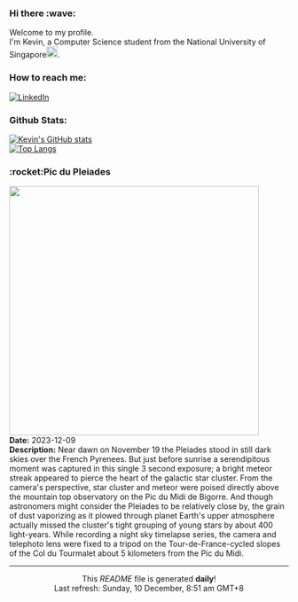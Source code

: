 <h3>Hi there :wave:</h3>

Welcome to my profile.   
I'm Kevin, a Computer Science student from the National University of Singapore<img src="https://img.icons8.com/color/96/000000/singapore-circular.png" width="20px"/>.</p>

<h3>How to reach me: </h3>
<a href="https://www.linkedin.com/in/kevin-foong/"><img alt="LinkedIn" src="https://img.shields.io/badge/linkedin-%230077B5.svg?&style=for-the-badge&logo=linkedin&logoColor=white" /></a> 

<h3>Github Stats: </h3> 

[![Kevin's GitHub stats](https://github-readme-stats.vercel.app/api?username=kevin9foong&theme=tokyonight)](https://github.com/anuraghazra/github-readme-stats) <br/>
[![Top Langs](https://github-readme-stats.vercel.app/api/top-langs/?username=kevin9foong&layout=compact&theme=tokyonight)](https://github.com/anuraghazra/github-readme-stats)

<h3>:rocket:Pic du Pleiades</h3> 
<img width="450" src="https:&#x2F;&#x2F;apod.nasa.gov&#x2F;apod&#x2F;image&#x2F;2312&#x2F;_MG_4553_rawfile.jpg" /><br/>
<b>Date:</b> 2023-12-09<br/>
<b>Description:</b> Near dawn on November 19 the Pleiades stood in still dark skies over the French Pyrenees. But just before sunrise a serendipitous moment was captured in this single 3 second exposure; a bright meteor streak appeared to pierce the heart of the galactic star cluster. From the camera&#39;s perspective, star cluster and meteor were poised directly above the mountain top observatory on the Pic du Midi de Bigorre. And though astronomers might consider the Pleiades to be relatively close by, the grain of dust vaporizing as it plowed through planet Earth&#39;s upper atmosphere actually missed the cluster&#39;s tight grouping of young stars by about 400 light-years. While recording a night sky timelapse series, the camera and telephoto lens were fixed to a tripod on the Tour-de-France-cycled slopes of the Col du Tourmalet about 5 kilometers from the Pic du Midi.<br/>

------------
<p align="center">This <i>README</i> file is generated <b>daily</b>!</br>
Last refresh: Sunday, 10 December, 8:51 am GMT+8<br />